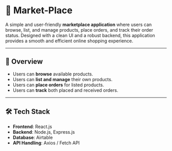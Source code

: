 # 🛒 Market-Place

A simple and user-friendly **marketplace application** where users can browse, list, and manage products, place orders, and track their order status. Designed with a clean UI and a robust backend, this application provides a smooth and efficient online shopping experience.

---

## 📌 Overview

- Users can **browse** available products.
- Users can **list and manage** their own products.
- Users can **place orders** for listed products.
- Users can **track** both placed and received orders.

---

## 🛠️ Tech Stack

- **Frontend**: React.js  
- **Backend**: Node.js, Express.js  
- **Database**: Airtable  
- **API Handling**: Axios / Fetch API  
